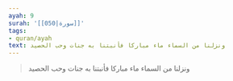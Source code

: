 ```yaml
---
ayah: 9
surah: '[[050|سورة]]'
tags:
- quran/ayah
text: ونزلنا من السماء ماء مباركا فأنبتنا به جنات وحب الحصيد
---
```

> ونزلنا من السماء ماء مباركا فأنبتنا به جنات وحب الحصيد
